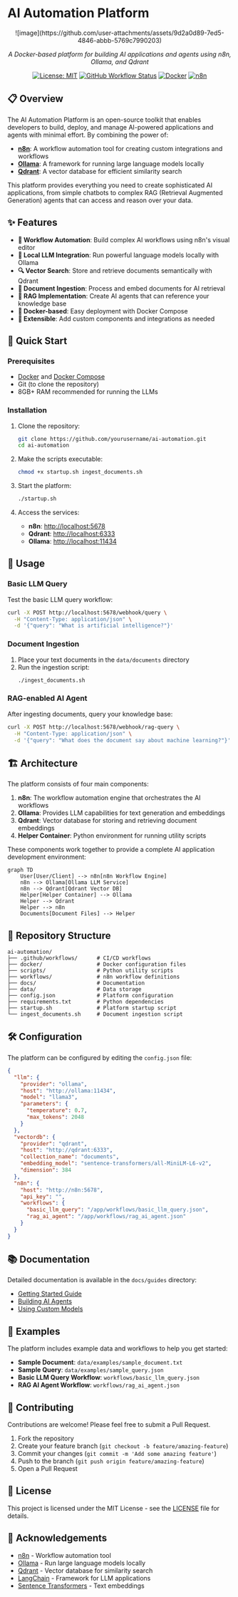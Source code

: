 # AI Automation Platform

<div align="center">
![image](https://github.com/user-attachments/assets/9d2a0d89-7ed5-4846-abbb-5769c7990203)

  <p>
    <em>A Docker-based platform for building AI applications and agents using n8n, Ollama, and Qdrant</em>
  </p>

  [![License: MIT](https://img.shields.io/badge/License-MIT-yellow.svg)](https://opensource.org/licenses/MIT)
  [![GitHub Workflow Status](https://img.shields.io/github/actions/workflow/status/yourusername/ai-automation/ci.yml?branch=main)](https://github.com/yourusername/ai-automation/actions)
  [![Docker](https://img.shields.io/badge/docker-%230db7ed.svg?style=flat&logo=docker&logoColor=white)](https://www.docker.com/)
  [![n8n](https://img.shields.io/badge/n8n-%23FF6600.svg?style=flat&logo=n8n&logoColor=white)](https://n8n.io/)
</div>

## 📋 Overview

The AI Automation Platform is an open-source toolkit that enables developers to build, deploy, and manage AI-powered applications and agents with minimal effort. By combining the power of:

- **[n8n](https://n8n.io/)**: A workflow automation tool for creating custom integrations and workflows
- **[Ollama](https://ollama.ai/)**: A framework for running large language models locally
- **[Qdrant](https://qdrant.tech/)**: A vector database for efficient similarity search

This platform provides everything you need to create sophisticated AI applications, from simple chatbots to complex RAG (Retrieval Augmented Generation) agents that can access and reason over your data.

## ✨ Features

- **🔄 Workflow Automation**: Build complex AI workflows using n8n's visual editor
- **🤖 Local LLM Integration**: Run powerful language models locally with Ollama
- **🔍 Vector Search**: Store and retrieve documents semantically with Qdrant
- **📄 Document Ingestion**: Process and embed documents for AI retrieval
- **🧩 RAG Implementation**: Create AI agents that can reference your knowledge base
- **🐳 Docker-based**: Easy deployment with Docker Compose
- **🔌 Extensible**: Add custom components and integrations as needed

## 🚀 Quick Start

### Prerequisites

- [Docker](https://www.docker.com/get-started) and [Docker Compose](https://docs.docker.com/compose/install/)
- Git (to clone the repository)
- 8GB+ RAM recommended for running the LLMs

### Installation

1. Clone the repository:
   ```bash
   git clone https://github.com/yourusername/ai-automation.git
   cd ai-automation
   ```

2. Make the scripts executable:
   ```bash
   chmod +x startup.sh ingest_documents.sh
   ```

3. Start the platform:
   ```bash
   ./startup.sh
   ```

4. Access the services:
   - **n8n**: [http://localhost:5678](http://localhost:5678)
   - **Qdrant**: [http://localhost:6333](http://localhost:6333)
   - **Ollama**: [http://localhost:11434](http://localhost:11434)

## 📖 Usage

### Basic LLM Query

Test the basic LLM query workflow:

```bash
curl -X POST http://localhost:5678/webhook/query \
  -H "Content-Type: application/json" \
  -d '{"query": "What is artificial intelligence?"}'
```

### Document Ingestion

1. Place your text documents in the `data/documents` directory
2. Run the ingestion script:
   ```bash
   ./ingest_documents.sh
   ```

### RAG-enabled AI Agent

After ingesting documents, query your knowledge base:

```bash
curl -X POST http://localhost:5678/webhook/rag-query \
  -H "Content-Type: application/json" \
  -d '{"query": "What does the document say about machine learning?"}'
```

## 🏗️ Architecture

The platform consists of four main components:

1. **n8n**: The workflow automation engine that orchestrates the AI workflows
2. **Ollama**: Provides LLM capabilities for text generation and embeddings
3. **Qdrant**: Vector database for storing and retrieving document embeddings
4. **Helper Container**: Python environment for running utility scripts

These components work together to provide a complete AI application development environment:

```mermaid
graph TD
    User[User/Client] --> n8n[n8n Workflow Engine]
    n8n --> Ollama[Ollama LLM Service]
    n8n --> Qdrant[Qdrant Vector DB]
    Helper[Helper Container] --> Ollama
    Helper --> Qdrant
    Helper --> n8n
    Documents[Document Files] --> Helper
```

## 📁 Repository Structure

```
ai-automation/
├── .github/workflows/      # CI/CD workflows
├── docker/                 # Docker configuration files
├── scripts/                # Python utility scripts
├── workflows/              # n8n workflow definitions
├── docs/                   # Documentation
├── data/                   # Data storage
├── config.json             # Platform configuration
├── requirements.txt        # Python dependencies
├── startup.sh              # Platform startup script
└── ingest_documents.sh     # Document ingestion script
```

## 🛠️ Configuration

The platform can be configured by editing the `config.json` file:

```json
{
  "llm": {
    "provider": "ollama",
    "host": "http://ollama:11434",
    "model": "llama3",
    "parameters": {
      "temperature": 0.7,
      "max_tokens": 2048
    }
  },
  "vectordb": {
    "provider": "qdrant",
    "host": "http://qdrant:6333",
    "collection_name": "documents",
    "embedding_model": "sentence-transformers/all-MiniLM-L6-v2",
    "dimension": 384
  },
  "n8n": {
    "host": "http://n8n:5678",
    "api_key": "",
    "workflows": {
      "basic_llm_query": "/app/workflows/basic_llm_query.json",
      "rag_ai_agent": "/app/workflows/rag_ai_agent.json"
    }
  }
}
```

## 📚 Documentation

Detailed documentation is available in the `docs/guides` directory:

- [Getting Started Guide](docs/guides/getting_started.md)
- [Building AI Agents](docs/guides/building_agents.md)
- [Using Custom Models](docs/guides/custom_models.md)

## 🧪 Examples

The platform includes example data and workflows to help you get started:

- **Sample Document**: `data/examples/sample_document.txt`
- **Sample Query**: `data/examples/sample_query.json`
- **Basic LLM Query Workflow**: `workflows/basic_llm_query.json`
- **RAG AI Agent Workflow**: `workflows/rag_ai_agent.json`

## 🤝 Contributing

Contributions are welcome! Please feel free to submit a Pull Request.

1. Fork the repository
2. Create your feature branch (`git checkout -b feature/amazing-feature`)
3. Commit your changes (`git commit -m 'Add some amazing feature'`)
4. Push to the branch (`git push origin feature/amazing-feature`)
5. Open a Pull Request

## 📄 License

This project is licensed under the MIT License - see the [LICENSE](LICENSE) file for details.

## 🙏 Acknowledgements

- [n8n](https://n8n.io/) - Workflow automation tool
- [Ollama](https://ollama.ai/) - Run large language models locally
- [Qdrant](https://qdrant.tech/) - Vector database for similarity search
- [LangChain](https://langchain.com/) - Framework for LLM applications
- [Sentence Transformers](https://www.sbert.net/) - Text embeddings

